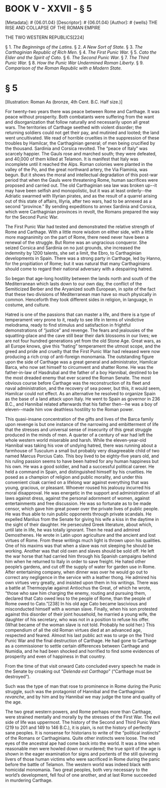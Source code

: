 # BOOK V - XXVII - § 5
[Metadata]: # {06.01.04}
[Descriptor]: # {06.01.04}
[Author]: # {wells}
THE RISE AND COLLAPSE OF THE ROMAN EMPIRE

THE TWO WESTERN REPUBLICS[224]

§ 1. _The Beginnings of the Latins._ § 2. _A New Sort of State._ §      3.
_The Carthaginian Republic of Rich Men._ § 4. _The First Punic      War._ § 5.
_Cato the Elder and the Spirit of Cato._ § 6. _The      Second Punic War._ § 7.
_The Third Punic War._ § 8. _How the Punic      War Undermined Roman Liberty._
§ 9. _Comparison of the Roman      Republic with a Modern State._

# § 5
[Illustration: Roman As (bronze, 4th Cent. B.C. Half size.)]

For twenty-two years there was peace between Rome and Carthage. It was peace
without prosperity. Both combatants were suffering from the want and
disorganization that follow naturally and necessarily upon all great wars. The
territories of Carthage seethed with violent disorder; the returning soldiers
could not get their pay, and mutinied and looted; the land went uncultivated.
We read of horrible cruelties in the suppression of these troubles by Hamilcar,
the Carthaginian general; of men being crucified by the thousand. Sardinia and
Corsica revolted. The “peace of Italy” was scarcely happier. The Gauls rose and
marched south; they were defeated, and 40,000 of them killed at Telamon. It is
manifest that Italy was incomplete until it reached the Alps. Roman colonies
were planted in the valley of the Po, and the great northward artery, the Via
Flaminia, was begun. But it shows the moral and intellectual degradation of
this post-war period that when the Gauls were threatening Rome, human
sacrifices were proposed and carried out. The old Carthaginian sea law was
broken up--it may have been selfish and monopolistic, but it was at least
orderly--the Adriatic swarmed with Illyrian pirates, and as the result of a
quarrel arising out of this state of affairs, Illyria, after two wars, had to
be annexed as a second “province.” By sending expeditions to annex Sardinia and
Corsica, which were Carthaginian provinces in revolt, the Romans prepared the
way for the Second Punic War.

The First Punic War had tested and demonstrated the relative strength of Rome
and Carthage. With a little more wisdom on either side, with a little more
magnanimity on the part of Rome, there need never have been a renewal of the
struggle. But Rome was an ungracious conqueror. She seized Corsica and Sardinia
on no just grounds, she increased the indemnity by 1200 talents, she set a
limit, the Ebro, to Carthaginian developments in Spain. There was a strong
party in Carthage, led by Hanno, for the propitiation of Rome; but it was
natural that many Carthaginians should come to regard their national adversary
with a despairing hatred.

So began that age-long hostility between the lands north and south of the
Mediterranean which lasts down to our own day, the conflict of the Semiticized
Berber and the Aryanized south European, in spite of the fact that these two
divisions of Mediterranean man have so much physically in common. Henceforth
they took different sides in religion, in language, in costume, and culture.

Hatred is one of the passions that can master a life, and there is a type of
temperament very prone to it, ready to see life in terms of vindictive
melodrama, ready to find stimulus and satisfaction in frightful demonstrations
of “justice” and revenge. The fears and jealousies of the squatting-place and
the cave still bear their dark blossoms in our lives; we are not four hundred
generations yet from the old Stone Age. Great wars, as all Europe knows, give
this “hating” temperament the utmost scope, and the greed and pride and cruelty
that the First Punic War had released were now producing a rich crop of
anti-foreign monomania. The outstanding figure upon the side of Carthage was a
great general and administrator, Hamilcar Barca, who now set himself to
circumvent and shatter Rome. He was the father-in-law of Hasdrubal and the
father of a boy Hannibal, destined to be the most dreaded enemy that ever
scared the Roman Senate. The most obvious course before Carthage was the
reconstruction of its fleet and naval administration, and the recovery of sea
power, but this, it would seem, Hamilcar could not effect. As an alternative he
resolved to organize Spain as the base of a land attack upon Italy. He went to
Spain as governor in 236 B.C., and Hannibal related afterwards that his father
then--he was a boy of eleven--made him vow deathless hostility to the Roman
power.

This quasi-insane concentration of the gifts and lives of the Barca family upon
revenge is but one instance of the narrowing and embitterment of life that the
stresses and universal sense of insecurity of this great struggle produced in
the minds of men. A quarter of a century of war had left the whole western
world miserable and harsh. While the eleven-year-old Hannibal was taking his
vow of undying hatred, there was running about a farmhouse of Tusculum a small
but probably very disagreeable child of two named Marcus Porcius Cato. This boy
lived to be eighty-five years old, and his ruling passion seems to have been
hatred for any human happiness but his own. He was a good soldier, and had a
successful political career. He held a command in Spain, and distinguished
himself by his cruelties. He posed as a champion of religion and public
morality, and under this convenient cloak carried on a lifelong war against
everything that was young, gracious, or pleasant. Whoever roused his jealousy
incurred his moral disapproval. He was energetic in the support and
administration of all laws against dress, against the personal adornment of
women, against entertainments and free discussion. He was so fortunate as to be
made censor, which gave him great power over the private lives of public
people. He was thus able to ruin public opponents through private scandals. He
expelled Manlius from the Senate for giving his wife a kiss in the daytime in
the sight of their daughter. He persecuted Greek literature, about which, until
late in life, he was totally ignorant. Then he read and admired Demosthenes. He
wrote in Latin upon agriculture and the ancient and lost virtues of Rome. From
these writings much light is thrown upon his qualities. One of his maxims was
that when a slave was not sleeping he should be working. Another was that old
oxen and slaves should be sold off. He left the war horse that had carried him
through his Spanish campaigns behind him when he returned to Italy in order to
save freight. He hated other people’s gardens, and cut off the supply of water
for garden use in Rome. After entertaining company, when dinner was over he
would go out to correct any negligence in the service with a leather thong. He
admired his own virtues very greatly, and insisted upon them in his writings.
There was a battle at Thermopylæ against Antiochus the Great, of which he
wrote, “those who saw him charging the enemy, routing and pursuing them,
declared that Cato owed less to the people of Rome, than the people of Rome
owed to Cato.”[238] In his old age Cato became lascivious and misconducted
himself with a woman slave. Finally, when his son protested against this
disorder of their joint household, he married a young wife, the daughter of his
secretary, who was not in a position to refuse his offer. (What became of the
woman slave is not told. Probably he sold her.) This compendium of all the old
Roman virtues died at an advanced age, respected and feared. Almost his last
public act was to urge on the Third Punic War and the final destruction of
Carthage. He had gone to Carthage as a commissioner to settle certain
differences between Carthage and Numidia, and he had been shocked and horrified
to find some evidences of prosperity and even of happiness in that country.

From the time of that visit onward Cato concluded every speech he made in the
Senate by croaking out “_Delenda est Carthago_” (“Carthage must be destroyed”).

Such was the type of man that rose to prominence in Rome during the Punic
struggle, such was the protagonist of Hannibal and the Carthaginian _revanche_,
and by him and by Hannibal we may judge the tone and quality of the age.

The two great western powers, and Rome perhaps more than Carthage, were
strained mentally and morally by the stresses of the First War. The evil side
of life was uppermost. The history of the Second and Third Punic Wars (219 to
201 and 149 to 146 B.C.), it is plain, is not the history of perfectly sane
peoples. It is nonsense for historians to write of the “political instincts” of
the Romans or Carthaginians. Quite other instincts were loose. The red eyes of
the ancestral ape had come back into the world. It was a time when reasonable
men were howled down or murdered; the true spirit of the age is shown in the
eager examination for signs and portents of the still quivering livers of those
human victims who were sacrificed in Rome during the panic before the battle of
Telamon. The western world was indeed black with homicidal monomania. Two great
peoples, both very necessary to the world’s development, fell foul of one
another, and at last Rome succeeded in murdering Carthage.

